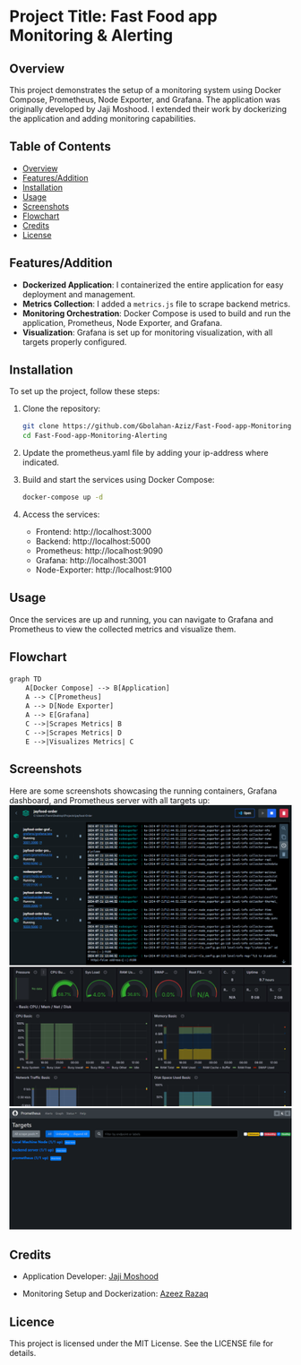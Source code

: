 # Project Title: Fast Food app Monitoring & Alerting

## Overview
This project demonstrates the setup of a monitoring system using Docker Compose, Prometheus, Node Exporter, and Grafana. The application was originally developed by Jaji Moshood. I extended their work by dockerizing the application and adding monitoring capabilities.

## Table of Contents
- [Overview](#overview)
- [Features/Addition](#features)
- [Installation](#installation)
- [Usage](#usage)
- [Screenshots](#screenshots)
- [Flowchart](#flowchart)
- [Credits](#credits)
- [License](#license)

## Features/Addition
- **Dockerized Application**: I containerized the entire application for easy deployment and management.
- **Metrics Collection**: I added a `metrics.js` file to scrape backend metrics.
- **Monitoring Orchestration**: Docker Compose is used to build and run the application, Prometheus, Node Exporter, and Grafana.
- **Visualization**: Grafana is set up for monitoring visualization, with all targets properly configured.

## Installation
To set up the project, follow these steps:

1. Clone the repository:
   ```sh
   git clone https://github.com/Gbolahan-Aziz/Fast-Food-app-Monitoring-Alerting.git
   cd Fast-Food-app-Monitoring-Alerting

2. Update the prometheus.yaml file by adding your ip-address where indicated.

3. Build and start the services using Docker Compose:
    ```sh
    docker-compose up -d

4. Access the services:
    - Frontend: http://localhost:3000
    - Backend: http://localhost:5000
    - Prometheus: http://localhost:9090
    - Grafana: http://localhost:3001
    - Node-Exporter: http://localhost:9100

## Usage
Once the services are up and running, you can navigate to Grafana and Prometheus to view the collected metrics and visualize them.

## Flowchart
```mermaid
graph TD
    A[Docker Compose] --> B[Application]
    A --> C[Prometheus]
    A --> D[Node Exporter]
    A --> E[Grafana]
    C -->|Scrapes Metrics| B
    C -->|Scrapes Metrics| D
    E -->|Visualizes Metrics| C
```

## Screenshots
Here are some screenshots showcasing the running containers, Grafana dashboard, and Prometheus server with all targets up:
![Running Containers](screenshots/container.png)
![Grafana Dashboard](screenshots/dash.png)
![Prometheus Targets](screenshots/prom.png)

## Credits
- Application Developer: [Jaji Moshood](https://github.com/jaymhorsh)

- Monitoring Setup and Dockerization: [Azeez Razaq](https://github.com/Gbolahan-Aziz)


## Licence
This project is licensed under the MIT License. See the LICENSE file for details.
